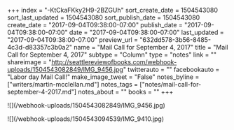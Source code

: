 +++
index = "-KtCkaFKky2H9-2BZGUh"
sort_create_date = 1504543080
sort_last_updated = 1504543080
sort_publish_date = 1504543080
create_date = "2017-09-04T09:38:00-07:00"
publish_date = "2017-09-04T09:38:00-07:00"
date = "2017-09-04T09:38:00-07:00"
last_updated = "2017-09-04T09:38:00-07:00"
preview_url = "632dd578-3b56-8485-4c3d-d83357c3b0a2"
name = "Mail Call for September 4, 2017"
title = "Mail Call for September 4, 2017"
subtype = "Column"
type = "notes"
link = ""
shareimage = "http://seattlereviewofbooks.com/webhook-uploads/1504543082849/IMG_9456.jpg"
twitterauto = ""
facebookauto = "Labor day Mail Call!"
make_image_tweet = "False"
notes_byline = ["writers/martin-mcclellan.md"]
notes_tags = ["notes/mail-call-for-september-4-2017.md"]
notes_about = ""
books = ""
+++
<p class="image">![](/webhook-uploads/1504543082849/IMG_9456.jpg)</p>
<p class="image">![](/webhook-uploads/1504543094539/IMG_9410.jpg)</p>